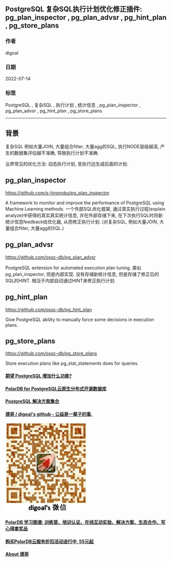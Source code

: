 ## PostgreSQL 复杂SQL执行计划优化修正插件: pg_plan_inspector , pg_plan_advsr , pg_hint_plan , pg_store_plans  
        
### 作者        
digoal        
        
### 日期        
2022-07-14        
        
### 标签        
PostgreSQL , 复杂SQL , 执行计划 , 统计信息 , pg_plan_inspector , pg_plan_advsr , pg_hint_plan , pg_store_plans   
        
----        
        
## 背景       
复杂SQL 例如大量JOIN, 大量组合filter, 大量agg的SQL, 执行NODE层级越深, 产生的数据集评估越不准确, 导致执行计划不准确.   
  
业界常见的优化方法: 动态执行计划, 变执行边生成后面的计划.   
  
## pg_plan_inspector  
https://github.com/s-hironobu/pg_plan_inspector  
  
A framework to monitor and improve the performance of PostgreSQL using Machine Learning methods. 一个外部SQL优化框架, 通过真实执行过程(explain analyze)中获得的真实真实统计信息, 并在外部存储下来, 在下次执行SQL时将新统计信息feedback给优化器, 从而修正执行计划. (对复杂SQL, 例如大量JOIN, 大量组合filter, 大量agg的SQL.)   
  
## pg_plan_advsr  
https://github.com/ossc-db/pg_plan_advsr  
      
PostgreSQL extension for automated execution plan tuning. 类似pg_plan_inspector, 但是内部实现. 没有存储新统计信息, 但是存储了修正后的SQL的HINT. 相当于内部自动通过HINT来修正执行计划.   
  
## pg_hint_plan  
https://github.com/ossc-db/pg_hint_plan  
  
Give PostgreSQL ability to manually force some decisions in execution plans.  
  
## pg_store_plans  
https://github.com/ossc-db/pg_store_plans  
  
Store execution plans like pg_stat_statements does for queries.  
  
  
  
#### [期望 PostgreSQL 增加什么功能?](https://github.com/digoal/blog/issues/76 "269ac3d1c492e938c0191101c7238216")
  
  
#### [PolarDB for PostgreSQL云原生分布式开源数据库](https://github.com/ApsaraDB/PolarDB-for-PostgreSQL "57258f76c37864c6e6d23383d05714ea")
  
  
#### [PostgreSQL 解决方案集合](https://yq.aliyun.com/topic/118 "40cff096e9ed7122c512b35d8561d9c8")
  
  
#### [德哥 / digoal's github - 公益是一辈子的事.](https://github.com/digoal/blog/blob/master/README.md "22709685feb7cab07d30f30387f0a9ae")
  
  
![digoal's wechat](../pic/digoal_weixin.jpg "f7ad92eeba24523fd47a6e1a0e691b59")
  
  
#### [PolarDB 学习图谱: 训练营、培训认证、在线互动实验、解决方案、生态合作、写心得拿奖品](https://www.aliyun.com/database/openpolardb/activity "8642f60e04ed0c814bf9cb9677976bd4")
  
  
#### [购买PolarDB云服务折扣活动进行中, 55元起](https://www.aliyun.com/activity/new/polardb-yunparter?userCode=bsb3t4al "e0495c413bedacabb75ff1e880be465a")
  
  
#### [About 德哥](https://github.com/digoal/blog/blob/master/me/readme.md "a37735981e7704886ffd590565582dd0")
  
